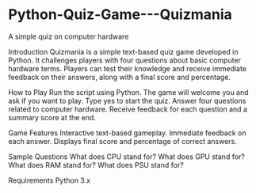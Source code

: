 # Python-Quiz-Game---Quizmania
A simple quiz on computer hardware

Introduction
  Quizmania is a simple text-based quiz game developed in Python. It challenges players with four questions about basic computer hardware terms. Players can test their knowledge and receive immediate feedback on their answers, along with a final score and percentage.

How to Play
  Run the script using Python.
  The game will welcome you and ask if you want to play.
  Type yes to start the quiz.
  Answer four questions related to computer hardware.
  Receive feedback for each question and a summary score at the end.

Game Features
  Interactive text-based gameplay.
  Immediate feedback on each answer.
  Displays final score and percentage of correct answers.

Sample Questions
  What does CPU stand for?
  What does GPU stand for?
  What does RAM stand for?
  What does PSU stand for?

Requirements
  Python 3.x

